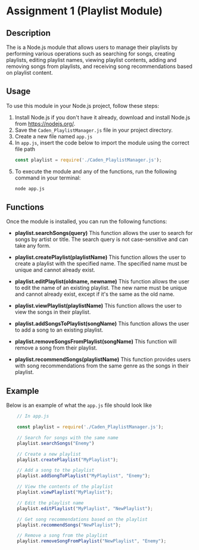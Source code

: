 # Assignment 1 (Playlist Module)

## Description
The is a Node.js module that allows users to manage their playlists by performing various operations such as searching for songs, creating playlists, editing playlist names, viewing playlist contents, adding and removing songs from playlists, and receiving song recommendations based on playlist content.

## Usage

To use this module in your Node.js project, follow these steps:

1. Install Node.js if you don't have it already, download and install Node.js from https://nodejs.org/.
2. Save the `Caden_PlaylistManager.js` file in your project directory.
3. Create a new file named `app.js`
4. In `app.js`, insert the code below to import the module using the correct file path
    ```js
    const playlist = require('./Caden_PlaylistManager.js');
    ```
5. To execute the module and any of the functions, run the following command in your terminal:
    ```sh
    node app.js
    ```

## Functions
Once the module is installed, you can run the following functions:

+ **playlist.searchSongs(query)**
This function allows the user to search for songs by artist or title. The search query is not case-sensitive and can take any form.

+ **playlist.createPlaylist(playlistName)**
This function allows the user to create a playlist with the specified name. The specified name must be unique and cannot already exist.

+ **playlist.editPlaylist(oldname, newname)**
This function allows the user to edit the name of an existing playlist. The new name must be unique and cannot already exist, except if it's the same as the old name.

+ **playlist.viewPlaylist(playlistName)**
This function allows the user to view the songs in their playlist.

+ **playlist.addSongsToPlaylist(songName)**
This function allows the user to add a song to an existing playlist.

+ **playlist.removeSongsFromPlaylist(songName)**
This function will remove a song from their playlist.

+ **playlist.recommendSongs(playlistName)**
This function provides users with song recommendations from the same genre as the songs in their playlist.

## Example

Below is an example of what the `app.js` file should look like

```js
    // In app.js

    const playlist = require('./Caden_PlaylistManager.js');

    // Search for songs with the same name
    playlist.searchSongs("Enemy") 

    // Create a new playlist
    playlist.createPlaylist("MyPlaylist");

    // Add a song to the playlist
    playlist.addSongToPlaylist("MyPlaylist", "Enemy");

    // View the contents of the playlist
    playlist.viewPlaylist("MyPlaylist");

    // Edit the playlist name
    playlist.editPlaylist("MyPlaylist", "NewPlaylist");

    // Get song recommendations based on the playlist
    playlist.recommendSongs("NewPlaylist");

    // Remove a song from the playlist
    playlist.removeSongFromPlaylist("NewPlaylist", "Enemy");
 ```
